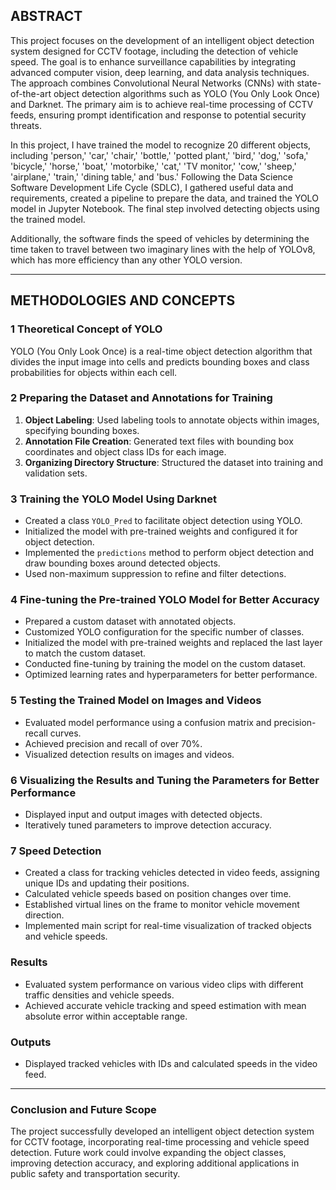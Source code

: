 ## ABSTRACT

This project focuses on the development of an intelligent object detection system designed for CCTV footage, including the detection of vehicle speed. The goal is to enhance surveillance capabilities by integrating advanced computer vision, deep learning, and data analysis techniques. The approach combines Convolutional Neural Networks (CNNs) with state-of-the-art object detection algorithms such as YOLO (You Only Look Once) and Darknet. The primary aim is to achieve real-time processing of CCTV feeds, ensuring prompt identification and response to potential security threats.

In this project, I have trained the model to recognize 20 different objects, including 'person,' 'car,' 'chair,' 'bottle,' 'potted plant,' 'bird,' 'dog,' 'sofa,' 'bicycle,' 'horse,' 'boat,' 'motorbike,' 'cat,' 'TV monitor,' 'cow,' 'sheep,' 'airplane,' 'train,' 'dining table,' and 'bus.' Following the Data Science Software Development Life Cycle (SDLC), I gathered useful data and requirements, created a pipeline to prepare the data, and trained the YOLO model in Jupyter Notebook. The final step involved detecting objects using the trained model.

Additionally, the software finds the speed of vehicles by determining the time taken to travel between two imaginary lines with the help of YOLOv8, which has more efficiency than any other YOLO version.

---

## METHODOLOGIES AND CONCEPTS

### 1 Theoretical Concept of YOLO

YOLO (You Only Look Once) is a real-time object detection algorithm that divides the input image into cells and predicts bounding boxes and class probabilities for objects within each cell.

### 2 Preparing the Dataset and Annotations for Training

1. **Object Labeling**: Used labeling tools to annotate objects within images, specifying bounding boxes.
2. **Annotation File Creation**: Generated text files with bounding box coordinates and object class IDs for each image.
3. **Organizing Directory Structure**: Structured the dataset into training and validation sets.

### 3 Training the YOLO Model Using Darknet

- Created a class `YOLO_Pred` to facilitate object detection using YOLO.
- Initialized the model with pre-trained weights and configured it for object detection.
- Implemented the `predictions` method to perform object detection and draw bounding boxes around detected objects.
- Used non-maximum suppression to refine and filter detections.

### 4 Fine-tuning the Pre-trained YOLO Model for Better Accuracy

- Prepared a custom dataset with annotated objects.
- Customized YOLO configuration for the specific number of classes.
- Initialized the model with pre-trained weights and replaced the last layer to match the custom dataset.
- Conducted fine-tuning by training the model on the custom dataset.
- Optimized learning rates and hyperparameters for better performance.

### 5 Testing the Trained Model on Images and Videos

- Evaluated model performance using a confusion matrix and precision-recall curves.
- Achieved precision and recall of over 70%.
- Visualized detection results on images and videos.

### 6 Visualizing the Results and Tuning the Parameters for Better Performance

- Displayed input and output images with detected objects.
- Iteratively tuned parameters to improve detection accuracy.

### 7 Speed Detection

- Created a class for tracking vehicles detected in video feeds, assigning unique IDs and updating their positions.
- Calculated vehicle speeds based on position changes over time.
- Established virtual lines on the frame to monitor vehicle movement direction.
- Implemented main script for real-time visualization of tracked objects and vehicle speeds.

### Results

- Evaluated system performance on various video clips with different traffic densities and vehicle speeds.
- Achieved accurate vehicle tracking and speed estimation with mean absolute error within acceptable range.

### Outputs

- Displayed tracked vehicles with IDs and calculated speeds in the video feed.

---

### Conclusion and Future Scope

The project successfully developed an intelligent object detection system for CCTV footage, incorporating real-time processing and vehicle speed detection. Future work could involve expanding the object classes, improving detection accuracy, and exploring additional applications in public safety and transportation security.


